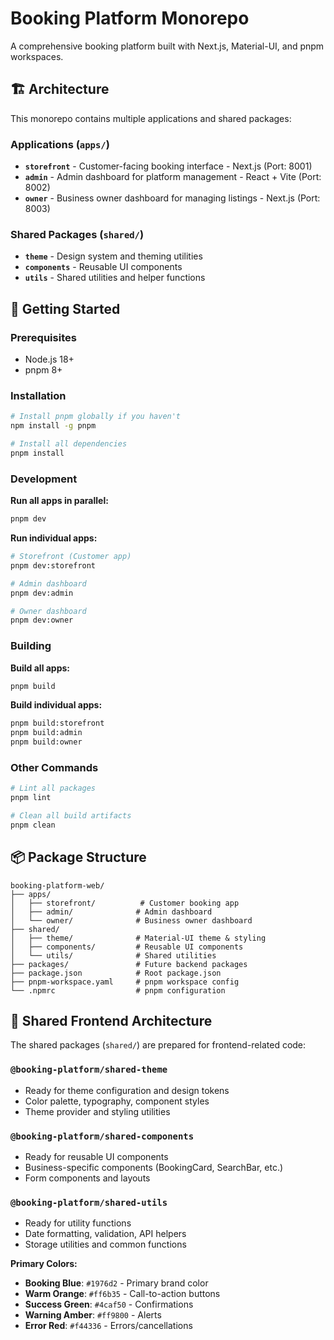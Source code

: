 # Booking Platform Monorepo

A comprehensive booking platform built with Next.js, Material-UI, and pnpm workspaces.

## 🏗️ **Architecture**

This monorepo contains multiple applications and shared packages:

### **Applications (`apps/`)**
- **`storefront`** - Customer-facing booking interface - Next.js (Port: 8001)
- **`admin`** - Admin dashboard for platform management - React + Vite (Port: 8002)  
- **`owner`** - Business owner dashboard for managing listings - Next.js (Port: 8003)

### **Shared Packages (`shared/`)**
- **`theme`** - Design system and theming utilities
- **`components`** - Reusable UI components
- **`utils`** - Shared utilities and helper functions

## 🚀 **Getting Started**

### **Prerequisites**
- Node.js 18+
- pnpm 8+

### **Installation**
```bash
# Install pnpm globally if you haven't
npm install -g pnpm

# Install all dependencies
pnpm install
```

### **Development**

**Run all apps in parallel:**
```bash
pnpm dev
```

**Run individual apps:**
```bash
# Storefront (Customer app)
pnpm dev:storefront

# Admin dashboard
pnpm dev:admin

# Owner dashboard  
pnpm dev:owner
```

### **Building**

**Build all apps:**
```bash
pnpm build
```

**Build individual apps:**
```bash
pnpm build:storefront
pnpm build:admin
pnpm build:owner
```

### **Other Commands**
```bash
# Lint all packages
pnpm lint

# Clean all build artifacts
pnpm clean
```

## 📦 **Package Structure**

```
booking-platform-web/
├── apps/
│   ├── storefront/          # Customer booking app
│   ├── admin/              # Admin dashboard
│   └── owner/              # Business owner dashboard
├── shared/
│   ├── theme/              # Material-UI theme & styling
│   ├── components/         # Reusable UI components
│   └── utils/              # Shared utilities
├── packages/               # Future backend packages
├── package.json            # Root package.json
├── pnpm-workspace.yaml     # pnpm workspace config
└── .npmrc                  # pnpm configuration
```

## 🎨 **Shared Frontend Architecture**

The shared packages (`shared/`) are prepared for frontend-related code:

### **`@booking-platform/shared-theme`**
- Ready for theme configuration and design tokens
- Color palette, typography, component styles
- Theme provider and styling utilities

### **`@booking-platform/shared-components`**
- Ready for reusable UI components
- Business-specific components (BookingCard, SearchBar, etc.)
- Form components and layouts

### **`@booking-platform/shared-utils`**
- Ready for utility functions
- Date formatting, validation, API helpers
- Storage utilities and common functions

**Primary Colors:**
- **Booking Blue**: `#1976d2` - Primary brand color
- **Warm Orange**: `#ff6b35` - Call-to-action buttons
- **Success Green**: `#4caf50` - Confirmations
- **Warning Amber**: `#ff9800` - Alerts
- **Error Red**: `#f44336` - Errors/cancellations
